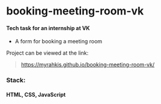 # booking-meeting-room-vk

#### Tech task for an internship at VK
- A form for booking a meeting room

Project can be viewed at the link:
> https://myrahkis.github.io/booking-meeting-room-vk/
### Stack:
#### HTML, CSS, JavaScript

